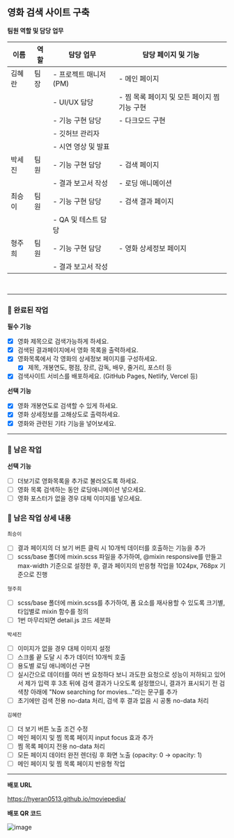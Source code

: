 ## 영화 검색 사이트 구축

**팀원 역할 및 담당 업무**

| 이름   | 역할 | 담당 업무             | 담당 페이지 및 기능                          |
| ------ | ---- | --------------------- | -------------------------------------------- |
| 김혜란 | 팀장 | - 프로젝트 매니저(PM) | - 메인 페이지                                |
|        |      | - UI/UX 담당          | - 찜 목록 페이지 및 모든 페이지 찜 기능 구현 |
|        |      | - 기능 구현 담당      | - 다크모드 구현                              |
|        |      | - 깃허브 관리자       |                          |
|        |      | - 시연 영상 및 발표   |                                              |
| 박세진 | 팀원 | - 기능 구현 담당      | - 검색 페이지                                |
|        |      | - 결과 보고서 작성    | - 로딩 애니메이션                            |
| 최승이 | 팀원 | - 기능 구현 담당      | - 검색 결과 페이지                           |
|        |      | - QA 및 테스트 담당   |                                              |
| 형주희 | 팀원 | - 기능 구현 담당      | - 영화 상세정보 페이지                       |
|        |      | - 결과 보고서 작성    |                                              |

<br/>

---

### 📍 완료된 작업

**필수 기능** 
- [x]  영화 제목으로 검색가능하게 하세요.
- [x] 검색된 결과페이지에서 영화 목록을 출력하세요.
- [x] 영화목록에서 각 영화의 상세정보 페이지를 구성하세요.
    - [x]  제목, 개봉연도, 평점, 장르, 감독, 배우, 줄거리, 포스터 등
- [x]  검색사이트 서비스를 배포하세요. (GitHub Pages, Netlify, Vercel 등)

**선택 기능** 

- [x]  영화 개봉연도로 검색할 수 있게 하세요.
- [x]  영화 상세정보를 고해상도로 출력하세요.
- [x]  영화와 관련된 기타 기능을 넣어보세요.

---

### 📍 남은 작업

**선택 기능** 

- [ ]  더보기로 영화목록을 추가로 불러오도록 하세요.
- [ ]  영화 목록 검색하는 동안 로딩애니메이션 넣으세요.
- [ ]  영화 포스터가 없을 경우 대체 이미지를 넣으세요.

### 📍 남은 작업 상세 내용

`최승이`

- [ ]  결과 페이지의 더 보기 버튼 클릭 시 10개씩 데이터를 호출하는 기능을 추가
- [ ]  scss/base 폴더에 mixin.scss 파일을 추가하여, @mixin responsive를 만들고 max-width 기준으로 설정한 후, 결과 페이지의 반응형 작업을 1024px, 768px 기준으로 진행

`형주희`

- [ ]  scss/base 폴더에 mixin.scss를 추가하여, 폼 요소를 재사용할 수 있도록 크기별, 타입별로 mixin 함수를 정의
- [ ]  1번 마무리되면 detail.js 코드 세분화

`박세진`

- [ ]  이미지가 없을 경우 대체 이미지 설정
- [ ]  스크롤 끝 도달 시 추가 데이터 10개씩 호출
- [ ]  용도별 로딩 애니메이션 구현
- [ ]  실시간으로 데이터를 여러 번 요청하다 보니 과도한 요청으로 성능이 저하되고 있어서
제가 입력 후 3초 뒤에 검색 결과가 나오도록 설정했으니,
결과가 표시되기 전 검색창 아래에 "Now searching for movies..."라는 문구를 추가
- [ ] 초기에만 검색 전용 no-data 처리, 검색 후 결과 없음 시 공통 no-data 처리

`김혜란`

- [ ] 더 보기 버튼 노출 조건 수정
- [ ] 메인 페이지 및 찜 목록 페이지 input focus 효과 추가
- [ ] 찜 목록 페이지 전용 no-data 처리
- [ ] 모든 페이지 데이터 완전 렌더링 후 화면 노출 (opacity: 0 → opacity: 1)
- [ ] 메인 페이지 및 찜 목록 페이지 반응형 작업

---

**배포 URL**

https://hyeran0513.github.io/moviepedia/

**배포 QR 코드**

![image](https://github.com/user-attachments/assets/22ab9382-8020-4be7-a20d-55ddeb6c5190)
